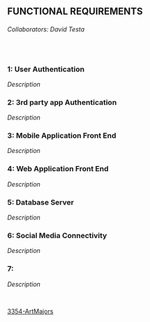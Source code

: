 ## FUNCTIONAL REQUIREMENTS
###### Collaborators: David Testa
<br />

### 1: User Authentication
*Description*

### 2: 3rd party app Authentication
*Description*

### 3: Mobile Application Front End
*Description*

### 4: Web Application Front End
*Description*

### 5: Database Server
*Description*

### 6: Social Media Connectivity
*Description*

### 7: 
*Description*



<br />

[3354-ArtMajors](https://github.com/dtesta82/3354-ArtMajors)